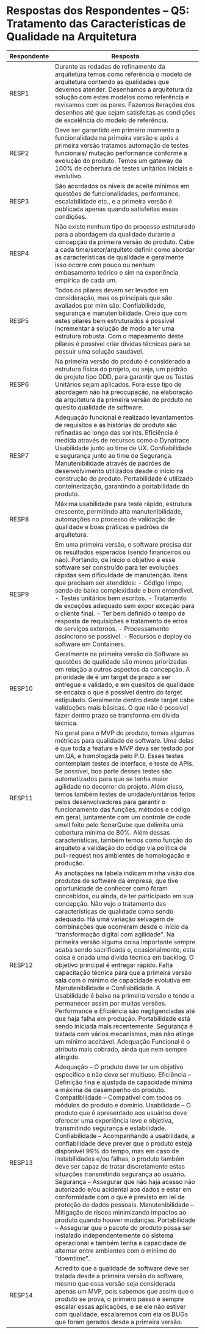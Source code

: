 # Respostas dos Respondentes – Q5: Tratamento das Características de Qualidade na Arquitetura

| Respondente | Resposta |
|-------------|----------|
| RESP1 | Durante as rodadas de refinamento da arquitetura temos como referência o modelo de arquitetura contendo as qualidades que devemos atender. Desenhamos a arquitetura da solução com estes modelos como referência e revisamos com os pares. Fazemos iterações dos desenhos até que sejam satisfeitas as condições de excelência do modelo de referência. |
| RESP2 | Deve ser garantido em primeiro momento a funcionalidade na primeira versão e após a primeira versão tratamos automação de testes funcionais/ mutação performance conforme a evolução do produto. Temos um gateway de 100% de cobertura de testes unitários iniciais e evolutivo. |
| RESP3 | São acordados os níveis de aceite mínimos em questões de funcionalidades, performance, escalabilidade etc., e a primeira versão é publicada apenas quando satisfeitas essas condições. |
| RESP4 | Não existe nenhum tipo de processo estruturado para a abordagem da qualidade durante a concepção da primeira versão do produto. Cabe a cada time/setor/arquiteto definir como abordar as características de qualidade e geralmente isso ocorre com pouco ou nenhum embasamento teórico e sim na experiência empírica de cada um. |
| RESP5 | Todos os pilares devem ser levados em consideração, mas os principais que são avaliados por mim são: Confiabilidade, segurança e manutenibilidade. Creio que com estes pilares bem estruturados é possível incrementar a solução de modo a ter uma estrutura robusta. Com o mapeamento deste pilares é possível criar dívidas técnicas para se possuir uma solução saudável. |
| RESP6 | Na primeira versão do produto é considerado a estrutura física do projeto, ou seja, um padrão de projeto tipo DDD, para garantir que os Testes Unitários sejam aplicados. Fora esse tipo de abordagem não há preocupação, na elaboração da arquitetura da primeira versão do produto no quesito qualidade de software. |
| RESP7 | Adequação funcional é realizado levantamentos de requisitos e as histórias do produto são refinadas ao longo das sprints. Eficiência é medida através de recursos como o Dynatrace. Usabilidade junto ao time de UX. Confiabilidade e segurança junto ao time de Segurança. Manutenibilidade através de padrões de desenvolvimento utilizados desde o início na construção do produto. Portabilidade é utilizado conteinerização, garantindo a portabilidade do produto. |
| RESP8 | Máxima usabilidade para teste rápido, estrutura crescente, permitindo alta manutenibilidade, automações no processo de validação de qualidade e boas práticas e padrões de arquitetura. |
| RESP9 | Em uma primeira versão, o software precisa dar os resultados esperados (sendo financeiros ou não). Portando, de início o objetivo é esse software ser construído para ter evoluções rápidas sem dificuldade de manutenção. Itens que precisam ser atendidos: - Código limpo, sendo de baixa complexidade e bem entendível. - Testes unitários bem escritos. - Tratamento de exceções adequado sem expor exceção para o cliente final. - Ter bem definido o tempo de resposta de requisições e tratamento de erros de serviços externos. - Processamento assíncrono se possível. - Recursos e deploy do software em Containers. |
| RESP10 | Geralmente na primeira versão do Software as questões de qualidade são menos priorizadas em relação a outros aspectos da concepção. A prioridade de é um target de prazo a ser entregue e validado, e em quesitos de qualidade se encaixa o que é possível dentro do target estipulado. Geralmente dentro deste target cabe validações mais básicas. O que não é possível fazer dentro prazo se transforma em dívida técnica. |
| RESP11 | No geral para o MVP do produto, tomas algumas métricas para qualidade de software. Uma delas é que toda a feature e MVP deva ser testado por um QA, e homologada pelo P.O. Esses testes contemplam testes de interface, e teste de APIs. Se possível, boa parte desses testes são automatizados para que se tenha maior agilidade no decorrer do projeto. Além disso, temos também testes de unidade/unitários feitos pelos desenvolvedores para garantir o funcionamento das funções, métodos e código em geral, juntamente com um controle de code smell feito pelo SonarQube que delimita uma cobertura mínima de 80%. Além dessas características, também temos como função do arquiteto a validação do código via política de pull-request nos ambientes de homologação e produção. |
| RESP12 | As anotações na tabela indicam minha visão dos produtos de software da empresa, que tive oportunidade de conhecer como foram concebidos, ou ainda, de ter participado em sua concepção. Não vejo o tratamento das características de qualidade como sendo adequado. Há uma variação selvagem de combinações que ocorreram desde o início da “transformação digital com agilidade”. Na primeira versão alguma coisa importante sempre acaba sendo sacrificada e, ocasionalmente, esta coisa é criada uma dívida técnica em backlog. O objetivo principal é entregar rápido. Falta capacitação técnica para que a primeira versão saia com o mínimo de capacidade evolutiva em Manutenibilidade e Confiabilidade. A Usabilidade é baixa na primeira versão e tende a permanecer assim por muitas versões. Performance e Eficiência são negligenciadas até que haja falha em produção. Portabilidade está sendo iniciada mais recentemente. Segurança é tratada com vários mecanismos, mas não atinge um mínimo aceitável. Adequação Funcional é o atributo mais cobrado, ainda que nem sempre atingido. |
| RESP13 | Adequação – O produto deve ter um objetivo específico e não deve ser multiuso. Eficiência – Definição fina e ajustada de capacidade mínima e máxima de desempenho do produto. Compatibilidade – Compatível com todos os módulos do produto e domínio. Usabilidade – O produto que é apresentado aos usuários deve oferecer uma experiência leve e objetiva, transmitindo segurança e estabilidade. Confiabilidade – Acompanhando a usabilidade, a confiabilidade deve prever que o produto esteja disponível 99% do tempo, mas em caso de instabilidades e/ou falhas, o produto também deve ser capaz de tratar discretamente estas situações transmitindo segurança ao usuário. Segurança – Assegurar que não haja acesso não autorizado e/ou acidental aos dados e estar em conformidade com o que é previsto em lei de proteção de dados pessoais. Manutenibilidade – Mitigação de riscos minimizando impactos ao produto quando houver mudanças. Portabilidade – Assegurar que o pacote do produto possa ser instalado independentemente do sistema operacional e também tenha a capacidade de alternar entre ambientes com o mínimo de “downtime”. |
| RESP14 | Acredito que a qualidade de software deve ser tratada desde a primeira versão do software, mesmo que essa versão seja considerada apenas um MVP, pois sabemos que assim que o produto se prova, o primeiro passo é sempre escalar essas aplicações, e se ele não estiver com qualidade, escalaremos com ela os BUGs que foram gerados desde a primeira versão. |
